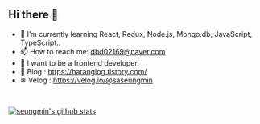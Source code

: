 ## Hi there 👋
- 🌱 I’m currently learning React, Redux, Node.js, Mongo.db, JavaScript, TypeScript.. 
- 📫 How to reach me: dbd02169@naver.com
- 😤 I want to be a frontend developer.
- 🚀 Blog : https://haranglog.tistory.com/
- ❄ Velog : https://velog.io/@saseungmin

</br>

[![seungmin's github stats](https://github-readme-stats.vercel.app/api?username=saseungmin&theme=vue&show_icons=true)](https://github.com/saeungmin/github-readme-stats)
<!--[![Top Langs](https://github-readme-stats.vercel.app/api/top-langs/?username=saseungmin&layout=compact)](https://github.com/anuraghazra/github-readme-stats) -->


<!--
**saseungmin/saseungmin** is a ✨ _special_ ✨ repository because its `README.md` (this file) appears on your GitHub profile.

Here are some ideas to get you started:

- 🔭 I’m currently working on ...
- 🌱 I’m currently learning ...
- 👯 I’m looking to collaborate on ...
- 🤔 I’m looking for help with ...
- 💬 Ask me about ...
- 😄 Pronouns: ...
- ⚡ Fun fact: ...
-->
